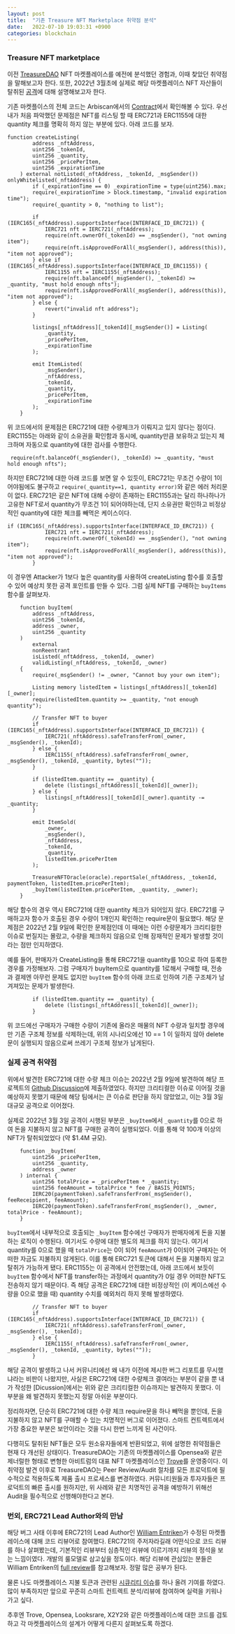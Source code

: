 ```yaml
---
layout: post
title:  "기존 Treasure NFT Marketplace 취약점 분석"
date:   2022-07-10 19:03:31 +0900
categories: blockchain
---
```


### Treasure NFT marketplace

이전 [TreasureDAO] NFT 마켓플레이스를 예전에 분석했던 경험과, 이때 찾았던 취약점을 말해보고자 한다. 또한, 2022년 3월초에 실제로 해당 마켓플레이스 NFT 자산들이 탈취된 [공격]에 대해 설명해보고자 한다. 

기존 마켓플이스의 전체 코드는 Arbiscan에서의 [Contract]에서 확인해볼 수 있다. 우선 내가 처음 파악했던 문제점은 NFT를 리스팅 할 때 ERC721과 ERC1155에 대한 quantity 체크를 명확히 하지 않는 부분에 있다. 아래 코드를 보자. 


```solidity
function createListing(
        address _nftAddress,
        uint256 _tokenId,
        uint256 _quantity,
        uint256 _pricePerItem,
        uint256 _expirationTime
    ) external notListed(_nftAddress, _tokenId, _msgSender()) onlyWhitelisted(_nftAddress) {
        if (_expirationTime == 0) _expirationTime = type(uint256).max;
        require(_expirationTime > block.timestamp, "invalid expiration time");
        require(_quantity > 0, "nothing to list");

        if (IERC165(_nftAddress).supportsInterface(INTERFACE_ID_ERC721)) {
            IERC721 nft = IERC721(_nftAddress);
            require(nft.ownerOf(_tokenId) == _msgSender(), "not owning item");
            require(nft.isApprovedForAll(_msgSender(), address(this)), "item not approved");
        } else if (IERC165(_nftAddress).supportsInterface(INTERFACE_ID_ERC1155)) {
            IERC1155 nft = IERC1155(_nftAddress);
            require(nft.balanceOf(_msgSender(), _tokenId) >= _quantity, "must hold enough nfts");
            require(nft.isApprovedForAll(_msgSender(), address(this)), "item not approved");
        } else {
            revert("invalid nft address");
        }

        listings[_nftAddress][_tokenId][_msgSender()] = Listing(
            _quantity,
            _pricePerItem,
            _expirationTime
        );

        emit ItemListed(
            _msgSender(),
            _nftAddress,
            _tokenId,
            _quantity,
            _pricePerItem,
            _expirationTime
        );
    }
```

위 코드에서의 문제점은 ERC721에 대한 수량체크가 이뤄지고 있지 않다는 점이다. ERC1155는 아래와 같이 소유권을 확인함과 동시에, quantity만큼 보유하고 있는지 체크하며 자동으로 quantity에 대한 검사를 수행한다. 

```solidity
 require(nft.balanceOf(_msgSender(), _tokenId) >= _quantity, "must hold enough nfts");
```

하지만 ERC721에 대한 아래 코드를 보면 알 수 있듯이, ERC721는 무조건 수량이 1이어야됨에도 불구하고 `require(_quantity==1, quantity error)`와 같은 에러 처리문이 없다. ERC721은 같은 NFT에 대해 수량이 존재하는 ERC1155과는 달리 하나하나가 고유한 NFT로서 quantity가 무조건 1이 되어야하는데, 단지 소유권만 확인하고 비정상적인 quantity에 대한 체크를 빼먹은 케이스이다.

```solidity
if (IERC165(_nftAddress).supportsInterface(INTERFACE_ID_ERC721)) {
            IERC721 nft = IERC721(_nftAddress);
            require(nft.ownerOf(_tokenId) == _msgSender(), "not owning item");
            require(nft.isApprovedForAll(_msgSender(), address(this)), "item not approved");
        }
```

이 경우엔 Attacker가 1보다 높은 quantity를 사용하여 createListing 함수를 호출할 수 있어 예상치 못한 공격 포인트를 만들 수 있다. 
그럼 실제 NFT를 구매하는 `buyItems` 함수를 살펴보자. 

```solidity
    function buyItem(
        address _nftAddress,
        uint256 _tokenId,
        address _owner,
        uint256 _quantity
    )
        external
        nonReentrant
        isListed(_nftAddress, _tokenId, _owner)
        validListing(_nftAddress, _tokenId, _owner)
    {
        require(_msgSender() != _owner, "Cannot buy your own item");

        Listing memory listedItem = listings[_nftAddress][_tokenId][_owner];
        require(listedItem.quantity >= _quantity, "not enough quantity");

        // Transfer NFT to buyer
        if (IERC165(_nftAddress).supportsInterface(INTERFACE_ID_ERC721)) {
            IERC721(_nftAddress).safeTransferFrom(_owner, _msgSender(), _tokenId);
        } else {
            IERC1155(_nftAddress).safeTransferFrom(_owner, _msgSender(), _tokenId, _quantity, bytes(""));
        }

        if (listedItem.quantity == _quantity) {
            delete (listings[_nftAddress][_tokenId][_owner]);
        } else {
            listings[_nftAddress][_tokenId][_owner].quantity -= _quantity;
        }

        emit ItemSold(
            _owner,
            _msgSender(),
            _nftAddress,
            _tokenId,
            _quantity,
            listedItem.pricePerItem
        );

        TreasureNFTOracle(oracle).reportSale(_nftAddress, _tokenId, paymentToken, listedItem.pricePerItem);
        _buyItem(listedItem.pricePerItem, _quantity, _owner);
    }
```
해당 함수의 경우 역시 ERC721에 대한 quantity 체크가 되어있지 않다. ERC721를 구매하고자 함수가 호출된 경우 수량이 1개인지 확인하는 require문이 필요했다. 해당 문제점은 2022년 2월 9일에 확인한 문제점인데 이 때에는 이런 수량문제가 크리티컬한 이슈로 번질지는 몰랐고, 수량을 체크하지 않음으로 인해 잠재적인 문제가 발생할 것이라는 점만 인지하였다. 

예를 들어, 판매자가 CreateListing을 통해 ERC721을 quantity를 10으로 하여 등록한 경우를 가정해보자. 그럼 구매자가 buyItem으로 quantity를 1로해서 구매할 때, 전송과 결제엔 아무런 문제도 없지만 `buyItem` 함수의 아래 코드로 인하여 기존 구조체가 남겨져있는 문제가 발생한다.  
```solidity
        if (listedItem.quantity == _quantity) {
            delete (listings[_nftAddress][_tokenId][_owner]);
        }
```
위 코드에선 구매자가 구매한 수량이 기존에 올라온 매물의 NFT 수량과 일치할 경우에만 기존 구조체 정보를 삭제하는데, 위의 시나리오에선 10 == 1 이 일하지 않아 delete문이 실행되지 않음으로써 쓰레기 구조체 정보가 남게된다. 


### 실제 공격 취약점

위에서 발견한 ERC721에 대한 수량 체크 이슈는 2022년 2월 9일에 발견하여 해당 프로젝트의 [Github Discussion][Discussion]에 제출하였었다. 하지만 크리티컬한 이슈로 이어질 것을 예상하지 못했기 때문에 해당 팀에서는 큰 이슈로 판단을 하지 않았었고, 이는 3월 3일 대규모 공격으로 이어졌다.   

실제로 2022년 3월 3일 공격이 시행된 부분은 `_buyItem`에서 `_quantity`를 0으로 하여 돈을 지불하지 않고 NFT를 구매한 공격이 실행되었다. 이를 통해 약 100개 이상의 NFT가 탈취되었었다 (약 $1.4M 규모). 

```solidity
    function _buyItem(
        uint256 _pricePerItem,
        uint256 _quantity,
        address _owner
    ) internal {
        uint256 totalPrice = _pricePerItem * _quantity;
        uint256 feeAmount = totalPrice * fee / BASIS_POINTS;
        IERC20(paymentToken).safeTransferFrom(_msgSender(), feeReceipient, feeAmount);
        IERC20(paymentToken).safeTransferFrom(_msgSender(), _owner, totalPrice - feeAmount);
    }
```

`buyItem`에서 내부적으로 호출되는 `_buyItem` 함수에선 구매자가 판매자에게 돈을 지불하는 로직이 수행된다. 여기서도 수량에 대한 별도의 체크를 하지 않는다. 여기서 quantity를 0으로 했을 때 `totalPrice`는 0이 되어 `feeAmount`가 0이되어 구매자는 어떠한 자금도 지불하지 않게된다. 이를 통해 ERC721 토큰에 대해서 돈을 지불하지 않고 탈취가 가능하게 됐다. ERC1155는 이 공격에서 안전했는데, 아래 코드에서 보듯이 `buyItem` 함수에서 NFT를 transfer하는 과정에서 quantity가 0일 경우 어떠한 NFT도 전송하지 않기 때문이다. 즉 해당 공격은 ERC721에 대한 비정상적인 (이 케이스에선 수량을 0으로 했을 때) quantity 수치를 예외처리 하지 못해 발생하였다. 

```solidity
        // Transfer NFT to buyer
        if (IERC165(_nftAddress).supportsInterface(INTERFACE_ID_ERC721)) {
            IERC721(_nftAddress).safeTransferFrom(_owner, _msgSender(), _tokenId);
        } else {
            IERC1155(_nftAddress).safeTransferFrom(_owner, _msgSender(), _tokenId, _quantity, bytes(""));
        }
```

해당 공격이 발생하고 나서 커뮤니티에선 왜 내가 이전에 제시한 버그 리포트를 무시했냐라는 비판이 나왔지만, 사실은 ERC721에 대한 수량체크 결여라는 부분이 같을 뿐 내가 작성한 [Dicussion]에서는 위와 같은 크리티컬한 이슈까지는 발견하지 못했다. 이 부분을 왜 발견하지 못했는지 정말 아쉬운 부분이다.  

정리하자면, 단순히 ERC721에 대한 수량 체크 require문을 하나 빼먹을 뿐인데, 돈을 지불하지 않고 NFT를 구매할 수 있는 치명적인 버그로 이어졌다. 스마트 컨트렉트에서 가장 중요한 부분은 보안이라는 것을 다시 한번 느끼게 된 사건이다. 

다행히도 탈취된 NFT들은 모두 원소유자들에게 반환되었고, 위에 설명한 취약점들은 현재 다 개선된 상태이다. TreasureDAO는 기존의 마켓플레이스를 Opensea와 같은 제너럴한 형태로 변형한 아비트럼의 대표 NFT 마켓플레이스인 [Trove]를 운영중이다. 이 취약점 발견 이후로 TreasureDAO는 Peer Review/Audit 절차를 모든 프로덕트에 필수적으로 적용하도록 제품 출시 프로세스를 변경하였다. 커뮤니티원들과 투자자들은 프로덕트의 빠른 출시를 원하지만, 위 사례와 같은 치명적인 공격을 예방하기 위해선 Audit을 필수적으로 선행해야한다고 본다.    

### 번외, ERC721 Lead Author와의 만남 
해당 버그 사태 이후에 ERC721의 Lead Author인 [William Entriken]가 수정된 마켓플레이스에 대해 코드 리뷰어로 참여했다. ERC721의 주저자라길래 어떤식으로 코드 리뷰를 하나 살펴봤는데, 기본적인 리뷰부터 심층적인 리뷰에 이르기까지 리뷰의 정석을 보는 느낌이였다. 개발의 룰모델로 삼고싶을 정도이다. 해당 리뷰에 관심있는 분들은 William Entriken의 [full review]를 참고해보자. 정말 많은 공부가 된다.   

물론 나도 마켓플레이스 지불 토큰과 관련된 [시큐리티 이슈]를 하나 올려 기여를 하였다. 많이 부족하지만 앞으로 꾸준히 스마트 컨트렉트 분석/리뷰에 참여하며 실력을 키워나가고 싶다.    

추후엔 Trove, Opensea, Looksrare, X2Y2와 같은 마켓플레이스에 대한 코드를 검토하고 각 마켓플레이스의 설계가 어떻게 다른지 살펴보도록 하겠다. 


[TreasureDAO]: https://treasure.lol/
[Trove]:   https://trove.treasure.lol 
[Contract]: https://arbiscan.io/address/0x812cda2181ed7c45a35a691e0c85e231d218e273#code
[공격]:https://news.bitcoin.com/attacker-hacks-arbitrums-treasure-dao-for-over-100-nfts-by-leveraging-marketplace-exploit/
[Discussion]: https://github.com/TreasureProject/treasure-marketplace/discussions/162
[William Entriken]: https://github.com/fulldecent
[시큐리티 이슈]: https://github.com/TreasureProject/treasure-marketplace-contracts/issues/3
[full review]: https://github.com/TreasureProject/treasure-marketplace-contracts/issues/25
